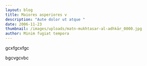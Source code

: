 ```yaml
---
layout: blog
title: Maiores asperiores v
description: "Aute dolor ut atque "
date: 2006-11-23
thumbnail: /images/uploads/matn-mukhtasar-al-adhkār_0000.jpg
author: Minim fugiat tempora
---
```

gcxfgcxfgc

bgcvgcvbc
